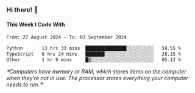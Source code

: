 ### Hi there! 👋

#### This Week I Code With
<!--START_SECTION:waka-->

```txt
From: 27 August 2024 - To: 03 September 2024

Python       13 hrs 33 mins  ███████████████░░░░░░░░░░   59.55 %
TypeScript   6 hrs 24 mins   ███████░░░░░░░░░░░░░░░░░░   28.15 %
Other        1 hr 9 mins     █▒░░░░░░░░░░░░░░░░░░░░░░░   05.12 %
```

<!--END_SECTION:waka-->

<!--STARTS_HERE_QUOTE_README-->
<i>❝Computers have memory or RAM, which stores items on the computer when they’re not in use. The processor stores everything your computer needs to run.❞</i>
<!--ENDS_HERE_QUOTE_README-->
